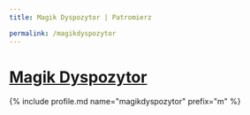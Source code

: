 ```yaml
---
title: Magik Dyspozytor | Patromierz

permalink: /magikdyspozytor
---
```


# [Magik Dyspozytor](https://patronite.pl/magikdyspozytor)

{% include profile.md name="magikdyspozytor" prefix="m" %}
